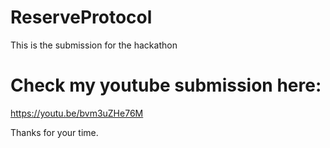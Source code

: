 # ReserveProtocol
This is the submission for the hackathon

# Check my youtube submission here:
https://youtu.be/bvm3uZHe76M

Thanks for your time.
